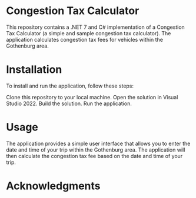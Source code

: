# Congestion Tax Calculator
This repository contains a .NET 7 and C# implementation of a Congestion Tax Calculator (a simple and sample congestion tax calculator). The application calculates congestion tax fees for vehicles within the Gothenburg area.

# Installation
To install and run the application, follow these steps:

Clone this repository to your local machine.
Open the solution in Visual Studio 2022.
Build the solution.
Run the application.

# Usage
The application provides a simple user interface that allows you to enter the date and time of your trip within the Gothenburg area. The application will then calculate the congestion tax fee based on the date and time of your trip.

# Acknowledgments
